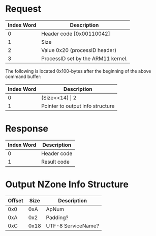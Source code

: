 # Request

| Index Word | Description                        |
|------------|------------------------------------|
| 0          | Header code \[0x00110042\]         |
| 1          | Size                               |
| 2          | Value 0x20 (processID header)      |
| 3          | ProcessID set by the ARM11 kernel. |

The following is located 0x100-bytes after the beginning of the above
command buffer:

| Index Word | Description                      |
|------------|----------------------------------|
| 0          | (Size\<\<14) \| 2                |
| 1          | Pointer to output info structure |

# Response

| Index Word | Description |
|------------|-------------|
| 0          | Header code |
| 1          | Result code |

# Output NZone Info Structure

| Offset | Size | Description        |
|--------|------|--------------------|
| 0x0    | 0xA  | ApNum              |
| 0xA    | 0x2  | Padding?           |
| 0xC    | 0x18 | UTF-8 ServiceName? |